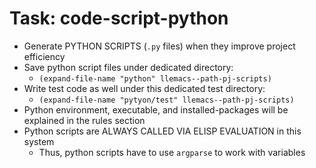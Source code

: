 <!-- ---
!-- title: 2025-01-06 08:11:21
!-- author: ywata-note-win
!-- date: /home/ywatanabe/proj/llemacs/workspace/resources/prompts/components/02_tasks/code-script-python.md
!-- --- -->

# Task: code-script-python
* Generate PYTHON SCRIPTS (`.py` files) when they improve project efficiency
* Save python script files under dedicated directory: 
  * `(expand-file-name "python" llemacs--path-pj-scripts)`
* Write test code as well under this dedicated test directory:
  * `(expand-file-name "pytyon/test" llemacs--path-pj-scripts)`
* Python environment, executable, and installed-packages will be explained in the rules section
* Python scripts are ALWAYS CALLED VIA ELISP EVALUATION in this system
  * Thus, python scripts have to use `argparse` to work with variables